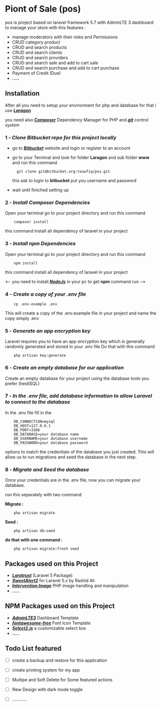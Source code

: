 # Piont of Sale (pos) 

pos is project based on laravel framework 5.7 with AdminLTE 3  dashboard to manage your store with this features :

- manage moderators with their roles and Permissions
- CRUD category product
- CRUD and search products 
- CRUD and search clients
- CRUD and search providers
- CRUD and search sale and add to cart sale
- CRUD and search purchase and add to cart purchase 
- Payment of Credit (Due)
- __.....__

## Installation

After  all you need to setup your environment for php and database for that i use [___Laragon___](https://sourceforge.net/projects/laragon/files/releases/4.0/laragon-wamp.exe/download) 

you need also [___Composer___](https://getcomposer.org/) Dependency Manager for PHP
and [___git___](https://git-scm.com/)  control system 

### 1 - ___Clone Bitbucket repo for this project locally___
- go to [___Bitbucket___](https://bitbucket.org/) website and login or register to an account
- go to your Terminal and look for folder __Laragon__ and sub folder __www__ and run this command

        git clone git@bitbucket.org:touwfiq/pos.git
  
  this ask to login to __bitbucket__ put you username and password 
- wait until finiched setting up

### 2 - ___Install Composer Dependencies___
 Open your terminal go to your project directory and run this command 

        composer install
this command install all dependency of laravel in your project

### 3 - ___Install npm Dependencies___
 Open your terminal go to your project directory and run this command 

        npm install
this command install all dependency of laravel in your project

<-- you need to install [___NodeJs___](https://nodejs.org/en/) in your pc to get __npm__ command run  -->

### 4 - ___Create a copy of your .env file___
        cp .env.example .env

This will create a copy of the .env.example file in your project and name the copy simply .env

### 5 - ___Generate an app encryption key___
Laravel requires you to have an app encryption key which is generally randomly generated and stored in your .env file Do that with this command

        php artisan key:generate

### 6 - ___Create an empty database for our application___
Create an empty database for your project using the database tools you prefer (heidiSQL)

### 7 - ___In the .env file, add database information to allow Laravel to connect to the database___
In the .env file fill in the

        DB_CONNECTION=mysql
        DB_HOST=127.0.0.1
        DB_PORT=3306
        DB_DATABASE=your database name
        DB_USERNAME=your database username
        DB_PASSWORD=your database password

options to match the credentials of the database you just created. This will allow us to run migrations and seed the database in the next step.

### 8 - ___Migrate and Seed the database___
Once your credentials are in the .env file, now you can migrate your database.

run this separately with two command

__Migrate :__

        php artisan migrate

__Seed :__

        php artisan db:seed
__do that with one command :__

        php artisan migrate:fresh seed


## Packages used on this Project
  -  [___Laratrust___](https://github.com/santigarcor/laratrust) (Laravel 5 Package)
  -  [___SweetAlert2___](https://github.com/realrashid/sweet-alert) for Laravel 5.x by Rashid Ali
  -  [___Intervention Image___](http://image.intervention.io/getting_started/installation)  PHP image handling and manipulation
  -  __.....__

## NPM Packages used on this Project
  -  [___AdminLTE3___](https://adminlte.io/docs/2.4/installation)  Dashboard Template
  -  [___fontawesome-free___](https://github.com/realrashid/sweet-alert) Font Icon Template
  -  [___Select2.js___](https://select2.org/) a customizable select box
  -  __.....__
## Todo List featured
  - [ ] create a backup and restore for this application
  - [ ] create printing system for my app
  - [ ] Multipe and Soft Delete for Some featured actions
  - [ ] New Design with dark mode toggle
  - [ ] ............
 